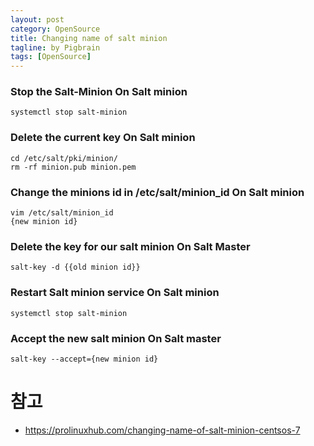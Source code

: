 ```yaml
---
layout: post
category: OpenSource    
title: Changing name of salt minion
tagline: by Pigbrain  
tags: [OpenSource]  
---
```


<!--more-->
  
### Stop the Salt-Minion On Salt minion
```
systemctl stop salt-minion
```

### Delete the current key On Salt minion
```
cd /etc/salt/pki/minion/
rm -rf minion.pub minion.pem
```

### Change the minions id in /etc/salt/minion_id On Salt minion
```
vim /etc/salt/minion_id
{new minion id}
```

### Delete the key for our salt minion On Salt Master
```
salt-key -d {{old minion id}}
```


### Restart Salt minion service On Salt minion
```
systemctl stop salt-minion
```


### Accept the new salt minion On Salt master 

```
salt-key --accept={new minion id}
```


# 참고  
* https://prolinuxhub.com/changing-name-of-salt-minion-centsos-7
